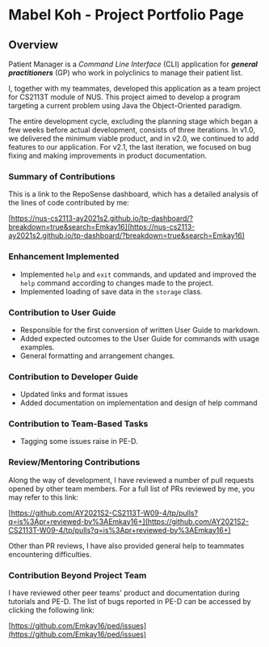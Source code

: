 # Mabel Koh - Project Portfolio Page

## Overview

Patient Manager is a _Command Line Interface_ (CLI) application for **_general practitioners_** (GP)
who work in polyclinics to manage their patient list.

I, together with my teammates, developed this application as a team project for CS2113T module of NUS. This project
aimed to develop a program targeting a current problem using Java the Object-Oriented paradigm.

The entire development cycle, excluding the planning stage which began a few weeks before actual development, consists
of three iterations. In v1.0, we delivered the minimum viable product, and in v2.0, we continued to add features to our
application. For v2.1, the last iteration, we focused on bug fixing and making improvements in product documentation.

### Summary of Contributions

This is a link to the RepoSense dashboard, which has a detailed analysis of the lines of code contributed by me:

[https://nus-cs2113-ay2021s2.github.io/tp-dashboard/?breakdown=true&search=Emkay16](https://nus-cs2113-ay2021s2.github.io/tp-dashboard/?breakdown=true&search=Emkay16)

### Enhancement Implemented

* Implemented `help` and `exit` commands, and updated and improved the `help` command according
  to changes made to the project. 
* Implemented loading of save data in the `storage` class.

### Contribution to User Guide

* Responsible for the first conversion of written User Guide to markdown.
* Added expected outcomes to the User Guide for commands with usage examples.
* General formatting and arrangement changes.

### Contribution to Developer Guide

* Updated links and format issues
* Added documentation on implementation and design of help command

### Contribution to Team-Based Tasks

* Tagging some issues raise in PE-D.

### Review/Mentoring Contributions

Along the way of development, I have reviewed a number of pull requests opened by other team members.
For a full list of PRs reviewed by me, you may refer to this link:

[https://github.com/AY2021S2-CS2113T-W09-4/tp/pulls?q=is%3Apr+reviewed-by%3AEmkay16+](https://github.com/AY2021S2-CS2113T-W09-4/tp/pulls?q=is%3Apr+reviewed-by%3AEmkay16+)

Other than PR reviews, I have also provided general help to teammates encountering difficulties.

### Contribution Beyond Project Team

I have reviewed other peer teams' product and documentation during tutorials and PE-D. The list of bugs reported in PE-D
can be accessed by clicking the following link:

[https://github.com/Emkay16/ped/issues](https://github.com/Emkay16/ped/issues)